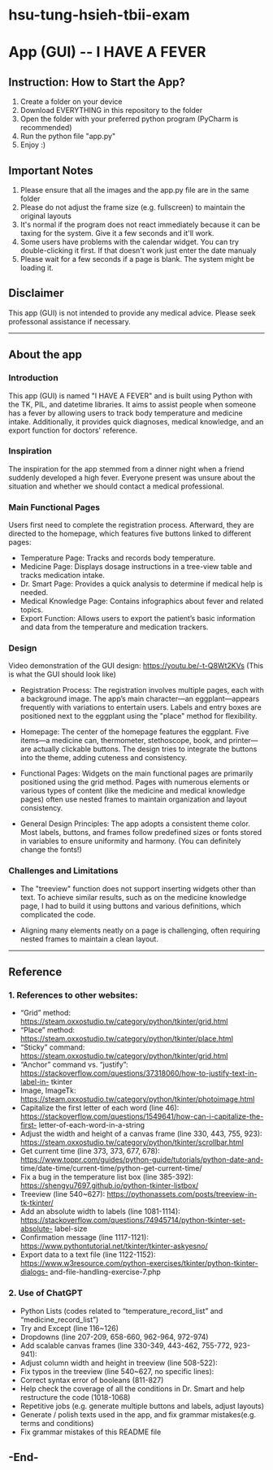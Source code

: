 # hsu-tung-hsieh-tbii-exam

# App (GUI) -- I HAVE A FEVER

## Instruction: How to Start the App?
1. Create a folder on your device
2. Download EVERYTHING in this repository to the folder
3. Open the folder with your preferred python program (PyCharm is recommended)
4. Run the python file "app.py"
5. Enjoy :)

## Important Notes
1.  Please ensure that all the images and the app.py file are in the same folder
2.  Please do not adjust the frame size (e.g. fullscreen) to maintain the original layouts
3.  It's normal if the program does not react immediately because it can be taxing for the system. Give it a few seconds and it'll work.
4.  Some users have problems with the calendar widget. You can try double-clicking it first. If that doesn't work just enter the date manualy
5.  Please wait for a few seconds if a page is blank. The system might be loading it.

## Disclaimer
This app (GUI) is not intended to provide any medical advice. Please seek professonal assistance if necessary.


------------------------------------------------
## About the app
### Introduction
This app (GUI) is named "I HAVE A FEVER" and is built using Python with the TK, PIL, and datetime libraries. It aims to assist people when someone has a fever by allowing users to track body temperature and medicine intake. Additionally, it provides quick diagnoses, medical knowledge, and an export function for doctors' reference.

### Inspiration
The inspiration for the app stemmed from a dinner night when a friend suddenly
developed a high fever. Everyone present was unsure about the situation and
whether we should contact a medical professional.

### Main Functional Pages
Users first need to complete the registration process. Afterward, they are directed to the homepage, which features five buttons linked to different pages:
-	Temperature Page: Tracks and records body temperature.
-	Medicine Page: Displays dosage instructions in a tree-view table and tracks medication intake.
-	Dr. Smart Page: Provides a quick analysis to determine if medical help is needed.
-	Medical Knowledge Page: Contains infographics about fever and related topics.
-	Export Function: Allows users to export the patient’s basic information and data from the temperature and medication trackers.

### Design
Video demonstration of the GUI design: https://youtu.be/-t-Q8Wt2KVs (This is what the GUI should look like)

-	Registration Process: The registration involves multiple pages, each with a background image. The app’s main character—an eggplant—appears frequently with variations to entertain users. Labels and entry boxes are positioned next to the eggplant using the "place" method for flexibility.

-	Homepage: The center of the homepage features the eggplant. Five items—a medicine can, thermometer, stethoscope, book, and printer—are actually clickable buttons. The design tries to integrate the buttons into the theme, adding cuteness and consistency.

-	Functional Pages: Widgets on the main functional pages are primarily positioned using the grid method. Pages with numerous elements or various types of content (like the medicine and medical knowledge pages) often use nested frames to maintain organization and layout consistency.

-	General Design Principles: The app adopts a consistent theme color. Most labels, buttons, and frames follow predefined sizes or fonts stored in variables to ensure uniformity and harmony. (You can definitely change the fonts!)

### Challenges and Limitations

- The "treeview" function does not support inserting widgets other than text. To achieve similar results, such as on the medicine knowledge page, I had to build it using buttons and various definitions, which complicated the code.
  
- Aligning many elements neatly on a page is challenging, often requiring nested frames to maintain a clean layout.

-----------------------------------------
## Reference
### 1. References to other websites:
- “Grid” method:
https://steam.oxxostudio.tw/category/python/tkinter/grid.html
- “Place” method:
https://steam.oxxostudio.tw/category/python/tkinter/place.html
- “Sticky” command:
https://steam.oxxostudio.tw/category/python/tkinter/grid.html
- “Anchor” command vs. “justify”:
https://stackoverflow.com/questions/37318060/how-to-justify-text-in-label-in-
tkinter
- Image, ImageTk:
https://steam.oxxostudio.tw/category/python/tkinter/photoimage.html
- Capitalize the first letter of each word (line 46):
https://stackoverflow.com/questions/1549641/how-can-i-capitalize-the-first-
letter-of-each-word-in-a-string
- Adjust the width and height of a canvas frame (line 330, 443, 755, 923):
https://steam.oxxostudio.tw/category/python/tkinter/scrollbar.html
- Get current time (line 373, 373, 677, 678):
https://www.toppr.com/guides/python-guide/tutorials/python-date-and-
time/date-time/current-time/python-get-current-time/
- Fix a bug in the temperature list box (line 385-392):
https://shengyu7697.github.io/python-tkinter-listbox/
- Treeview (line 540~627):
https://pythonassets.com/posts/treeview-in-tk-tkinter/
- Add an absolute width to labels (line 1081-1114):
https://stackoverflow.com/questions/74945714/python-tkinter-set-absolute-
label-size
- Confirmation message (line 1117-1121):
https://www.pythontutorial.net/tkinter/tkinter-askyesno/
- Export data to a text file (line 1122-1152):
https://www.w3resource.com/python-exercises/tkinter/python-tkinter-dialogs-
and-file-handling-exercise-7.php

### 2. Use of ChatGPT
- Python Lists (codes related to “temperature_record_list” and
“medicine_record_list”)
- Try and Except (line 116~126)
- Dropdowns (line 207-209, 658-660, 962-964, 972-974)
- Add scalable canvas frames (line 330-349, 443-462, 755-772, 923-941):
- Adjust column width and height in treeview (line 508-522):
- Fix typos in the treeview (line 540~627, no specific lines):
- Correct syntax error of booleans (811-827)
- Help check the coverage of all the conditions in Dr. Smart and help
restructure the code (1018-1068)
- Repetitive jobs (e.g. generate multiple buttons and labels, adjust layouts)
- Generate / polish texts used in the app, and fix grammar mistakes(e.g. terms
and conditions)
- Fix grammar mistakes of this README file


## -End-




